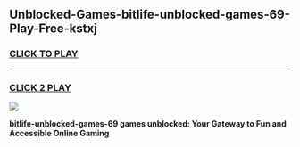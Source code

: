 
## Unblocked-Games-bitlife-unblocked-games-69-Play-Free-kstxj
<h3>
<a href="https://premium76.site?title=bitlife-unblocked-games-69&ref=18A1">CLICK TO PLAY</a></h3>
<hr>

<h3>
<a href="https://premium76.site?title=bitlife-unblocked-games-69&ref=18A1">CLICK 2 PLAY</a>
  
</h3>

<a href="https://premium76.site?title=bitlife-unblocked-games-69&ref=18A1"><img src="https://clearcache.store/games.png"></a>


**bitlife-unblocked-games-69 games unblocked: Your Gateway to Fun and Accessible Online Gaming**
